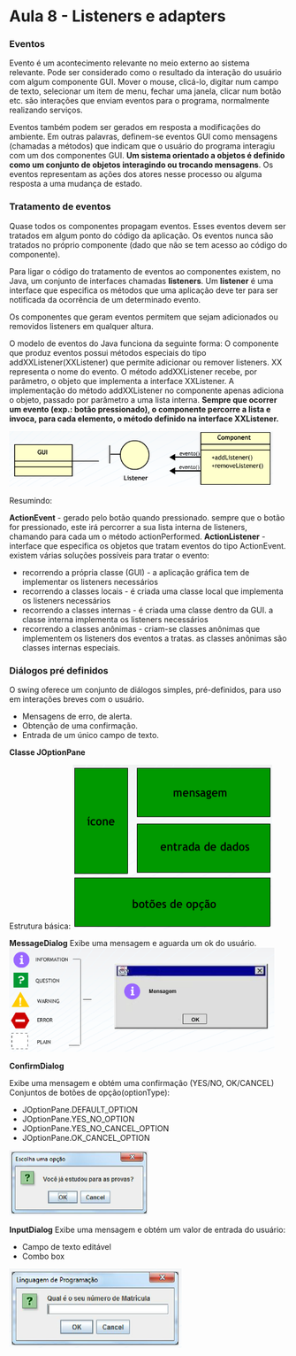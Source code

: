 # Aula 8 -  Listeners e adapters 
 

### Eventos 

Evento é um acontecimento relevante no meio externo ao sistema relevante. Pode ser considerado como o resultado da interação do usuário com algum componente GUI. Mover o mouse, clicá-lo, digitar num campo de texto, selecionar um item de menu, fechar uma janela, clicar num botão etc. são interações que enviam eventos para o programa, normalmente realizando serviços.  


Eventos também podem ser gerados em resposta a modificações do ambiente. Em outras palavras, definem-se eventos GUI como mensagens (chamadas a métodos) que indicam que o usuário do programa interagiu com um dos componentes GUI. 
**Um sistema orientado a objetos é definido como um conjunto de objetos interagindo ou trocando mensagens**. Os eventos representam as ações dos atores nesse processo ou alguma resposta a uma mudança de estado. 
 

### Tratamento de eventos 
Quase todos os componentes propagam eventos. Esses eventos devem ser tratados em algum ponto do código da aplicação. Os eventos nunca são tratados no próprio componente (dado que não se tem acesso ao código do componente).  

Para ligar o código do tratamento de eventos ao componentes existem, no Java, um conjunto de interfaces chamadas **listeners**. Um **listener** é uma interface que especifica os métodos que uma aplicação deve ter para ser notificada da ocorrência de um determinado evento.  

Os componentes que geram eventos permitem que sejam adicionados ou removidos listeners em qualquer altura.  

O modelo de eventos do Java funciona da seguinte forma: O componente que produz eventos possui métodos especiais do tipo addXXListener(XXListener) que permite adicionar ou remover listeners. XX representa o nome do evento. O método addXXListener recebe, por parâmetro, o objeto que implementa a interface XXListener. A implementação do método addXXListener no componente apenas adiciona o objeto, passado por parâmetro a uma lista interna. **Sempre que ocorrer um evento (exp.: botão pressionado), o componente percorre a lista e invoca, para cada elemento, o método definido na interface XXListener.**

![](/media/Linguagem_de_Programacao-Java/Aula8/listener.PNG)

Resumindo:  

**ActionEvent** - gerado pelo botão quando pressionado. sempre que o botão for pressionado, este irá percorrer a sua lista interna de listeners, chamando para cada um o método actionPerformed. 
**ActionListener** - interface que especifica os objetos que tratam eventos do tipo ActionEvent. existem várias soluções possíveis para tratar o evento: 
* recorrendo a própria classe (GUI) - a aplicação gráfica tem de implementar os listeners necessários 
* recorrendo a classes locais - é criada uma classe local que implementa os listeners necessários 
* recorrendo a classes internas - é criada uma classe dentro da GUI. a classe interna implementa os listeners necessários 
* recorrendo a classes anônimas - criam-se classes anônimas que implementem os listeners dos eventos a tratas. as classes anônimas são classes internas especiais. 
 

### Diálogos pré definidos 

O swing oferece um conjunto de diálogos simples, pré-definidos, para uso em interações breves com o usuário. 
* Mensagens de erro, de alerta. 
* Obtenção de uma confirmação. 
* Entrada de um único campo de texto. 

**Classe JOptionPane**

Estrutura básica: 
![](/media/Linguagem_de_Programacao-Java/Aula8/estruturaJOptionPane.PNG)


**MessageDialog** 
Exibe uma mensagem e aguarda um ok do usuário.  
![](/media/Linguagem_de_Programacao-Java/Aula8/messageDialog.PNG)


**ConfirmDialog**

Exibe uma mensagem e obtém uma confirmação (YES/NO, OK/CANCEL)  
Conjuntos de botões de opção(optionType):  

- JOptionPane.DEFAULT_OPTION  
- JOptionPane.YES_NO_OPTION  
- JOptionPane.YES_NO_CANCEL_OPTION  
- JOptionPane.OK_CANCEL_OPTION 

![](/media/Linguagem_de_Programacao-Java/Aula8/confirmDialog.PNG)


**InputDialog** 
Exibe uma mensagem e obtém um valor de entrada do usuário: 
* Campo de texto editável 
* Combo box 

![](/media/Linguagem_de_Programacao-Java/Aula8/inputDialog.PNG)

 

 
